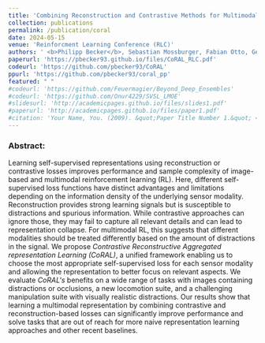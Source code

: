 ```yaml
---
title: 'Combining Reconstruction and Contrastive Methods for Multimodal Representations in RL'
collection: publications
permalink: /publication/coral
date: 2024-05-15
venue: 'Reinforcment Learning Conference (RLC)'
authors: ' <b>Philipp Becker</b>, Sebastian Mossburger, Fabian Otto, Gerhard Neumann'
paperurl: 'https://pbecker93.github.io/files/CoRAL_RLC.pdf'
codeurl: 'https://github.com/pbecker93/CoRAL'
ppurl: 'https://github.com/pbecker93/coral_pp'
featured: " " 
#codeurl: 'https://github.com/Feuermagier/Beyond_Deep_Ensembles'
#codeurl: 'https://github.com/Onur4229/SVSL_LMOE'
#slidesurl: 'http://academicpages.github.io/files/slides1.pdf'
#paperurl: 'http://academicpages.github.io/files/paper1.pdf'
#citation: 'Your Name, You. (2009). &quot;Paper Title Number 1.&quot; <i>Journal 1</i>. 1(1).'
---
```


<p>
<h3> Abstract: </h3>
Learning self-supervised representations using reconstruction or contrastive losses improves performance and sample complexity of image-based and multimodal reinforcement learning (RL).
Here, different self-supervised loss functions have distinct advantages and limitations depending on the information density of the underlying sensor modality. 
Reconstruction provides strong learning signals but is susceptible to distractions and spurious information.
While contrastive approaches can ignore those, they may fail to capture all relevant details and can lead to representation collapse. 
For multimodal RL, this suggests that different modalities should be treated differently based on the amount of distractions in the signal.
We propose <i>Contrastive Reconstructive Aggregated representation Learning (CoRAL)</i>, a unified framework enabling us to choose the most appropriate self-supervised loss for each sensor modality and allowing the representation to better focus on relevant aspects.
We evaluate <i>CoRAL's</i> benefits on a wide range of tasks with images containing distractions or occlusions, a new locomotion suite, and a challenging manipulation suite with visually realistic distractions. 
Our results show that learning a multimodal representation by combining contrastive and reconstruction-based losses can significantly improve performance and solve tasks that are out of reach for more naive representation learning approaches and other recent baselines.
</p>